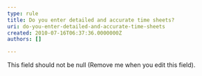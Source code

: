 ```yaml
---
type: rule
title: Do you enter detailed and accurate time sheets?
uri: do-you-enter-detailed-and-accurate-time-sheets
created: 2010-07-16T06:37:36.0000000Z
authors: []

---
```




<span class='intro'> This field should not be null (Remove me when you edit this field). </span>




